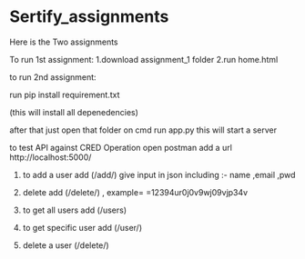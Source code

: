 # Sertify_assignments
Here is the Two assignments


To run 1st assignment: 
1.download assignment_1 folder 
2.run home.html



to run 2nd assignment:

run pip install requirement.txt

(this will install all depenedencies)

after that just open that folder on cmd 
run app.py
this will start a server 


to test API against CRED Operation
open postman 
 add a url http://localhost:5000/
1. to add a user add (/add/)
give input in json including :- name ,email ,pwd

2. delete
add (/delete/<id>) , example= <id>=12394ur0j0v9wj09vjp34v
  
3. to get all users
add (/users)

4. to get specific user 
add (/user/<id>)
  
  
5. delete a user (/delete/<id>)
